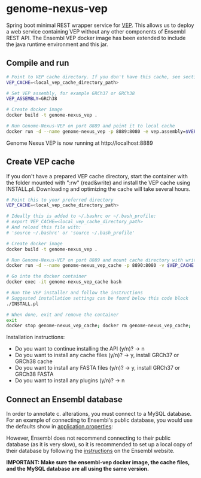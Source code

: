 # genome-nexus-vep
Spring boot minimal REST wrapper service for
[VEP](https://github.com/Ensembl/ensembl-vep). This allows us to deploy a web
service containing VEP without any other components of Ensembl REST API. The
Ensembl VEP docker image has been extended to include the java runtime
environment and this jar.

## Compile and run

```bash
# Point to VEP cache directory. If you don't have this cache, see section "Create VEP cache"
VEP_CACHE=<local_vep_cache_directory_path>

# Set VEP assembly, for example GRCh37 or GRCh38
VEP_ASSEMBLY=GRCh38

# Create docker image
docker build -t genome-nexus_vep .

# Run Genome-Nexus-VEP on port 8889 and point it to local cache
docker run -d --name genome-nexus_vep -p 8889:8080 -e vep.assembly=$VEP_ASSEMBLY -v $VEP_CACHE:/opt/vep/.vep/:ro genome-nexus_vep:latest
```

Genome Nexus VEP is now running at http://localhost:8889

## Create VEP cache
If you don't have a prepared VEP cache directory, start the container with the folder mounted with ":rw" (read&write) and install the VEP cache using INSTALL.pl. Downloading and optimizing the cache will take several hours.

```bash
# Point this to your preferred directory
VEP_CACHE=<local_vep_cache_directory_path>

# Ideally this is added to ~/.bashrc or ~/.bash_profile:
# export VEP_CACHE=<local_vep_cache_directory_path>
# And reload this file with:
# 'source ~/.bashrc' or 'source ~/.bash_profile'

# Create docker image
docker build -t genome-nexus_vep .

# Run Genome-Nexus-VEP on port 8889 and mount cache directory with write access.
docker run -d --name genome-nexus_vep_cache -p 8890:8080 -v $VEP_CACHE:/opt/vep/.vep/:rw genome-nexus_vep:latest

# Go into the docker container
docker exec -it genome-nexus_vep_cache bash

# Run the VEP installer and follow the instructions
# Suggested installation settings can be found below this code block
./INSTALL.pl

# When done, exit and remove the container
exit
docker stop genome-nexus_vep_cache; docker rm genome-nexus_vep_cache;

```
Installation instructions:
- Do you want to continue installing the API (y/n)? -> n
- Do you want to install any cache files (y/n)? -> y, install GRCh37 or GRCh38 cache
- Do you want to install any FASTA files (y/n)? -> y, install GRCh37 or GRCh38 FASTA
- Do you want to install any plugins (y/n)? -> n

## Connect an Ensembl database

In order to annotate c. alterations, you must connect to a MySQL database. For an example of connecting to Ensembl's public database, you would use the defaults 
show in [application.properties](target/classes/application.properties):

However, Ensembl does not recommend connecting to their public database (as it is very slow), so it is recommended to set up a local copy of their database by following
the [instructions](https://useast.ensembl.org/info/docs/webcode/mirror/install/ensembl-data.html) on the Ensembl website.

**IMPORTANT: Make sure the ensembl-vep docker image, the cache files, and the MySQL database are all using the same version.**